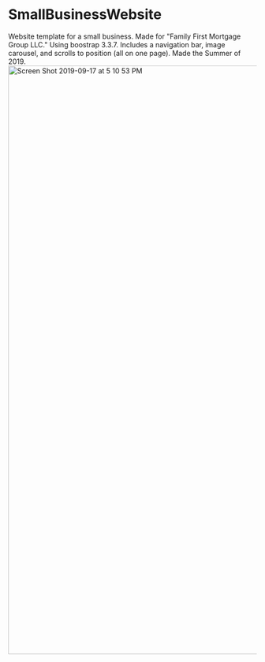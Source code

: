 # SmallBusinessWebsite

Website template for a small business. Made for "Family First Mortgage Group LLC." Using boostrap 3.3.7.
Includes a navigation bar, image carousel, and scrolls to position (all on one page). 
Made the Summer of 2019. 
<img width="1195" alt="Screen Shot 2019-09-17 at 5 10 53 PM" src="https://user-images.githubusercontent.com/46407989/65054845-85724800-d96e-11e9-91bc-812736ef831f.png">
